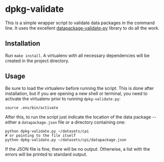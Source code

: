 # dpkg-validate

This is a simple wrapper script to validate data packages in the command line. It uses the excellent [datapackage-validate-py](https://github.com/okfn/datapackage-validate-py/) library to do all the work.

## Installation

Run `make install`. A virtualenv with all necessary dependencies will be created in the project directory.

## Usage

Be sure to load the virtualenv before running the script. This is done after installation, but if you are opening a new shell or terminal, you need to activate the virtualenv prior to running `dpkg-validate.py`:

    source .env/bin/activate

After this, to run the script just indicate the location of the data package -- either a `datapackage.json` file or a directory containing one:

    python dpkg-validate.py ~/datasets/cpi
    # or pointing to the file itself
    python dpkg-validate.py ~/datasets/cpi/datapackage.json

If the JSON file is fine, there will be no output. Otherwise, a list with the errors will be printed to standard output.
